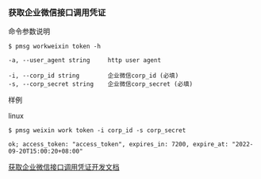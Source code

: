 ### 获取企业微信接口调用凭证

命令参数说明

```text
$ pmsg workweixin token -h

-a, --user_agent string     http user agent

-i, --corp_id string        企业微信corp_id (必填)
-s, --corp_secret string    企业微信corp_secret (必填)
```

样例

linux

```shell
$ pmsg weixin work token -i corp_id -s corp_secret

ok; access_token: "access_token", expires_in: 7200, expire_at: "2022-09-20T15:00:20+08:00"
```

[获取企业微信接口调用凭证开发文档](https://developer.work.weixin.qq.com/document/path/91039)